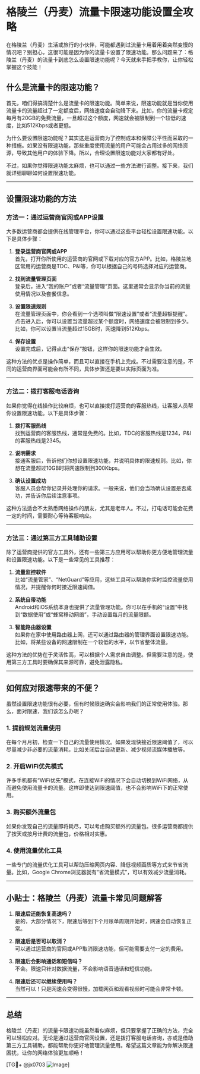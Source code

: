 # 格陵兰（丹麦）流量卡限速功能设置全攻略

在格陵兰（丹麦）生活或旅行的小伙伴，可能都遇到过流量卡用着用着突然变慢的情况吧？别担心，这很可能是因为你的流量卡设置了限速功能。那么问题来了：格陵兰（丹麦）的流量卡到底怎么设置限速功能呢？今天就来手把手教你，让你轻松掌握这个技能！

## 什么是流量卡的限速功能？

首先，咱们得搞清楚什么是流量卡的限速功能。简单来说，限速功能就是当你使用流量卡的流量超过了一定额度后，网络速度会自动降下来。比如，你的流量卡规定每月有20GB的免费流量，一旦超过这个额度，网速就会被限制到一个较低的速度，比如512Kbps或者更低。

为什么要设置限速功能呢？其实这是运营商为了控制成本和保障公平性而采取的一种措施。如果没有限速功能，那些重度使用流量的用户可能会占用过多的网络资源，导致其他用户的体验下降。所以，合理设置限速功能对大家都有好处。

不过，如果你觉得限速功能太麻烦，也可以通过一些方法进行调整。接下来，我们就详细聊聊如何设置限速功能。

---

## 设置限速功能的方法

### 方法一：通过运营商官网或APP设置

大多数运营商都会提供在线管理平台，你可以通过这些平台轻松设置限速功能。以下是具体步骤：

1. **登录运营商官网或APP**  
   首先，打开你所使用的运营商的官网或下载对应的官方APP。比如，格陵兰地区常用的运营商是TDC、P&I等，你可以根据自己的号码选择对应的运营商。

2. **找到流量管理页面**  
   登录后，进入“我的账户”或者“流量管理”页面。这里通常会显示你当前的流量使用情况以及套餐信息。

3. **设置限速规则**  
   在流量管理页面中，你会看到一个选项叫做“限速设置”或者“流量超额提醒”。点击进入后，你可以设置当流量超过某个额度时，网络速度会被限制到多少。比如，你可以设置当流量超过15GB时，网速降到512Kbps。

4. **保存设置**  
   设置完成后，记得点击“保存”按钮，这样你的限速功能才会生效。

这种方法的优点是操作简单，而且可以直接在手机上完成。不过需要注意的是，不同的运营商界面可能会有所不同，具体步骤还是要以实际页面为准。

---

### 方法二：拨打客服电话咨询

如果你觉得在线操作比较麻烦，也可以直接拨打运营商的客服热线，让客服人员帮你设置限速功能。以下是具体步骤：

1. **拨打客服热线**  
   找到运营商的客服热线，通常是免费的。比如，TDC的客服热线是1234，P&I的客服热线是2345。

2. **说明需求**  
   接通客服后，告诉他们你想设置限速功能，并说明具体的限速规则。比如，你想在流量超过10GB时将网速限制到300Kbps。

3. **确认设置成功**  
   客服人员会帮你记录并处理你的请求。一般来说，他们会当场确认设置是否成功，并告诉你后续注意事项。

这种方法适合不太熟悉网络操作的朋友，尤其是老年人。不过，打电话可能会花费一定的时间，需要耐心等待客服响应。

---

### 方法三：通过第三方工具辅助设置

除了运营商提供的官方工具外，还有一些第三方应用可以帮助你更方便地管理流量和设置限速功能。以下是一些常见的工具推荐：

1. **流量监控软件**  
   比如“流量管家”、“NetGuard”等应用，这些工具可以帮助你实时监控流量使用情况，并提醒你何时接近限速阈值。

2. **系统自带功能**  
   Android和iOS系统本身也提供了流量管理功能。你可以在手机的“设置”中找到“数据使用”或“蜂窝移动网络”，手动设置每月的流量限额。

3. **智能路由器设置**  
   如果你在家中使用路由器上网，还可以通过路由器的管理界面设置限速功能。比如，将某些设备的网速限制在一个较低的水平，以节省整体流量。

这种方法的优势在于灵活性高，可以根据个人需求自由调整。但需要注意的是，使用第三方工具时要确保其来源可靠，避免泄露隐私。

---

## 如何应对限速带来的不便？

虽然设置限速功能很有必要，但有时候限速确实会影响我们的正常使用体验。那么，面对限速，我们该怎么办呢？

### 1. 提前规划流量使用
在每个月月初，检查一下自己的流量使用情况。如果发现快接近限速阈值了，可以尽量减少非必要的流量消耗，比如关闭后台自动更新、减少视频流媒体播放等。

### 2. 开启WiFi优先模式
许多手机都有“WiFi优先”模式，在连接WiFi的情况下会自动切换到WiFi网络，从而避免使用流量卡的流量。这样即使达到限速阈值，也不会影响WiFi下的正常使用。

### 3. 购买额外流量包
如果你发现自己的流量即将耗尽，可以考虑购买额外的流量包。很多运营商都提供了按天或按月计费的流量包，价格相对实惠。

### 4. 使用流量优化工具
一些专门的流量优化工具可以帮助压缩网页内容、降低视频画质等方式来节省流量。比如，Google Chrome浏览器就有“省流量模式”，可以有效减少流量消耗。

---

## 小贴士：格陵兰（丹麦）流量卡常见问题解答

1. **限速后还能恢复高速吗？**  
   是的，大部分情况下，限速后等到下个月账单周期开始时，网速会自动恢复正常。

2. **限速后是否可以取消？**  
   可以通过运营商的官网或APP取消限速功能，但可能需要支付一定的费用。

3. **限速后会影响通话和短信吗？**  
   不会。限速只针对数据流量，不会影响语音通话和短信功能。

4. **限速后还可以继续使用吗？**  
   当然可以！只是网速会变得很慢，加载网页和观看视频时可能会非常卡顿。

---

## 总结

格陵兰（丹麦）的流量卡限速功能虽然看似麻烦，但只要掌握了正确的方法，完全可以轻松应对。无论是通过运营商官网设置，还是拨打客服电话咨询，亦或是借助第三方工具辅助，都能帮助你更好地管理流量使用。希望这篇文章能为你解决限速困扰，让你的网络体验更加顺畅！

[TG💪+ @jx0703 ![Image](https://github.com/user-attachments/assets/dbca1d08-cadb-493c-b0ec-ad6f7a83f270)]